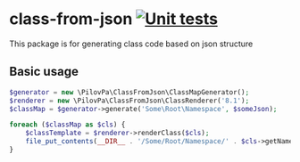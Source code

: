 # class-from-json [![Unit tests](https://github.com/pilov-pa/class-from-json/actions/workflows/php.yml/badge.svg)](https://github.com/pilov-pa/class-from-json/actions/workflows/php.yml)
This package is for generating class code based on json structure

## Basic usage

```php
$generator = new \PilovPa\ClassFromJson\ClassMapGenerator();
$renderer = new \PilovPa\ClassFromJson\ClassRenderer('8.1');
$classMap = $generator->generate('Some\Root\Namespace', $someJson);

foreach ($classMap as $cls) {
    $classTemplate = $renderer->renderClass($cls);
    file_put_contents(__DIR__ . '/Some/Root/Namespace/' . $cls->getName() . '.php', $classTemplate);
}
```
